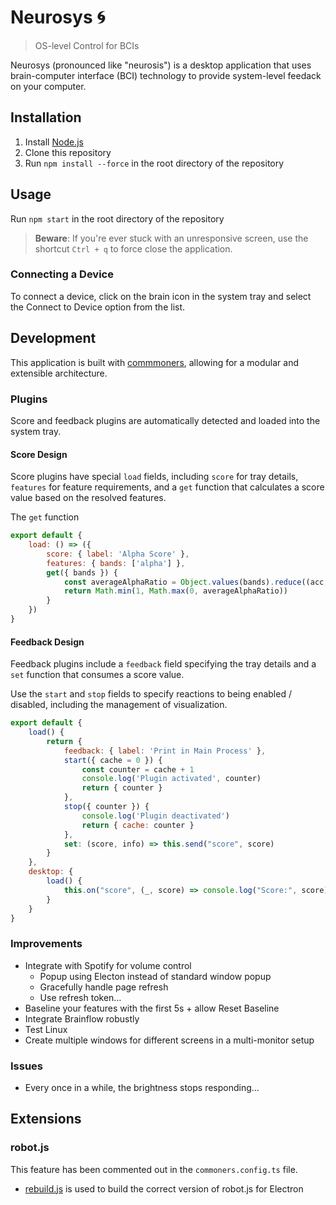 # Neurosys 🌀
> OS-level Control for BCIs

Neurosys (pronounced like "neurosis") is a desktop application that uses brain-computer interface (BCI) technology to provide system-level feedack on your computer.

## Installation
1. Install [Node.js](https://nodejs.org/en/download/)
2. Clone this repository    
3. Run `npm install --force` in the root directory of the repository

## Usage
Run `npm start` in the root directory of the repository

> **Beware**: If you're ever stuck with an unresponsive screen, use the shortcut `Ctrl + q` to force close the application.

### Connecting a Device
To connect a device, click on the brain icon in the system tray and select the Connect to Device option from the list.

## Development
This application is built with [commmoners](https://github.com/neuralinterfaces/commoners), allowing for a modular and extensible architecture.

### Plugins
Score and feedback plugins are automatically detected and loaded into the system tray.

#### Score Design
Score plugins have special `load` fields, including `score` for tray details, `features` for feature requirements, and a `get` function that calculates a score value based on the resolved features.

The `get` function

```javascript
export default {
    load: () => ({
        score: { label: 'Alpha Score' },
        features: { bands: ['alpha'] },
        get({ bands }) {
            const averageAlphaRatio = Object.values(bands).reduce((acc, { alpha }) => acc + alpha, 0) / Object.keys(bands).length
            return Math.min(1, Math.max(0, averageAlphaRatio))
        }
    })
}
```

#### Feedback Design
Feedback plugins include a `feedback` field specifying the tray details and a `set` function that consumes a score value.

Use the `start` and `stop` fields to specify reactions to being enabled / disabled, including the management of visualization.

```javascript
export default {
    load() {
        return {
            feedback: { label: 'Print in Main Process' },
            start({ cache = 0 }) {
                const counter = cache + 1
                console.log('Plugin activated', counter)
                return { counter }
            },
            stop({ counter }) {
                console.log('Plugin deactivated')
                return { cache: counter }
            },
            set: (score, info) => this.send("score", score) 
        }
    },
    desktop: {
        load() {
            this.on("score", (_, score) => console.log("Score:", score) )
        }
    }
}
```

### Improvements
- Integrate with Spotify for volume control
    - Popup using Electon instead of standard window popup
    - Gracefully handle page refresh
    - Use refresh token…
- Baseline your features with the first 5s + allow Reset Baseline
- Integrate Brainflow robustly
- Test Linux
- Create multiple windows for different screens in a multi-monitor setup

### Issues
- Every once in a while, the brightness stops responding...

## Extensions
### robot.js
This feature has been commented out in the `commoners.config.ts` file.
- [rebuild.js](./rebuild.js) is used to build the correct version of robot.js for Electron